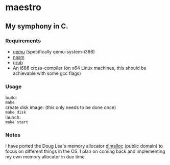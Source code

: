 # maestro

## My symphony in C.

### Requirements
- [qemu](https://www.qemu.org/) (specifically qemu-system-i386)
- [nasm](https://nasm.us/)
- [grub](https://www.gnu.org/software/grub/)
- An i686 cross-compiler (on x64 Linux machines, this should be achievable with some gcc flags)

### Usage
build: \
`make` \
create disk image: (this only needs to be done once) \
`make disk` \
launch: \
`make start`

### Notes
I have ported the Doug Lea's memory allocator [dlmalloc](gee.cs.oswego.edu/dl/html/malloc.html) (public domain) to focus on different things in the OS. I plan on coming back and implementing my own memory allocator in due time.